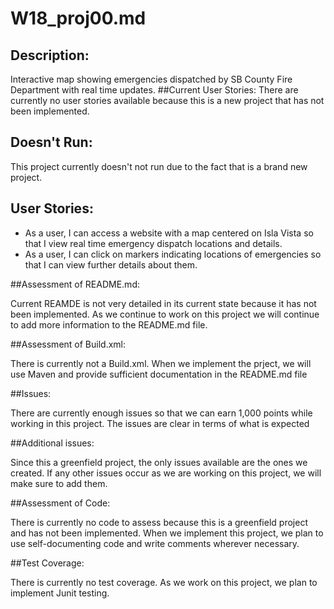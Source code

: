 # W18_proj00.md

## Description:

Interactive map showing emergencies dispatched by SB County Fire Department with real time updates.
##Current User Stories:
There are currently no user stories available because this is a new project that has not been implemented.

## Doesn't Run:

This project currently doesn't not run due to the fact that is a brand new project.

## User Stories:
* As a user, I can access a website with a map centered on Isla Vista so that I view real time emergency dispatch locations and details.
* As a user, I can click on markers indicating locations of emergencies so that I can view further details about them.

##Assessment of README.md:

Current REAMDE is not very detailed in its current state because it has not been implemented. As we continue to work on this project we will continue to add more information to the README.md file.

##Assessment of Build.xml:

There is currently not a Build.xml. When we implement the prject, we will use Maven and provide sufficient documentation in the README.md file

##Issues:

There are currently enough issues so that we can earn 1,000 points while working in this project. The issues are clear in terms of what is expected

##Additional issues:

Since this a greenfield project, the only issues available are the ones we created. If any other issues occur as we are working on this project, we will make sure to add them.

##Assessment of Code:

There is currently no code to assess because this is a greenfield project and has not been implemented. When we implement this project, we plan to use self-documenting code and write comments wherever necessary.

##Test Coverage:

There is currently no test coverage. As we work on this project, we plan to implement Junit testing.
